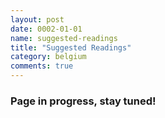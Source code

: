 ```yaml
---
layout: post
date: 0002-01-01
name: suggested-readings
title: "Suggested Readings"
category: belgium
comments: true
---
```


### Page in progress, stay tuned!
